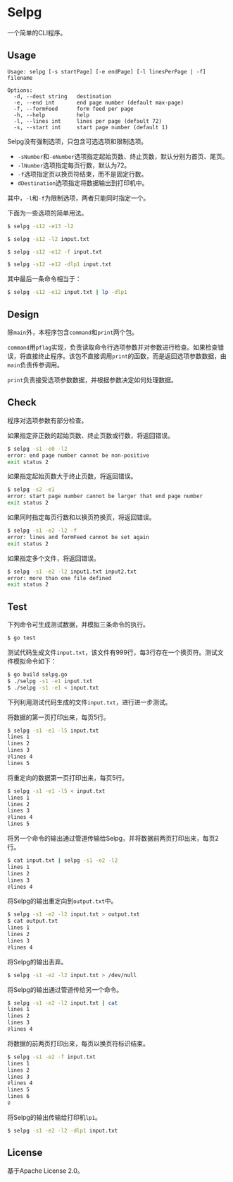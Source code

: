 # Selpg

一个简单的CLI程序。

## Usage

```
Usage: selpg [-s startPage] [-e endPage] [-l linesPerPage | -f] filename

Options:
  -d, --dest string   destination
  -e, --end int       end page number (default max-page)
  -f, --formFeed      form feed per page
  -h, --help          help
  -l, --lines int     lines per page (default 72)
  -s, --start int     start page number (default 1)
```

Selpg没有强制选项，只包含可选选项和限制选项。

* `-sNumber`和`-eNumber`选项指定起始页数、终止页数，默认分别为首页、尾页。
* `-lNumber`选项指定每页行数，默认为72。
* `-f`选项指定页以换页符结束，而不是固定行数。
* `dDestination`选项指定将数据输出到打印机中。

其中，`-l`和`-f`为限制选项，两者只能同时指定一个。

下面为一些选项的简单用法。

```sh
$ selpg -s12 -e13 -l2

$ selpg -s12 -l2 input.txt

$ selpg -s12 -e12 -f input.txt

$ selpg -s12 -e12 -dlp1 input.txt
```

其中最后一条命令相当于：

```sh
$ selpg -s12 -e12 input.txt | lp -dlp1
```

## Design

除`main`外，本程序包含`command`和`print`两个包。

`command`用`pflag`实现，负责读取命令行选项参数并对参数进行检查。如果检查错误，将直接终止程序。该包不直接调用`print`的函数，而是返回选项参数数据，由`main`负责传参调用。

`print`负责接受选项参数数据，并根据参数决定如何处理数据。

## Check

程序对选项参数有部分检查。

如果指定非正数的起始页数、终止页数或行数，将返回错误。

```sh
$ selpg -s1 -e0 -l2
error: end page number cannot be non-positive
exit status 2
```

如果指定起始页数大于终止页数，将返回错误。

```sh
$ selpg -s2 -e1
error: start page number cannot be larger that end page number
exit status 2
```

如果同时指定每页行数和以换页符换页，将返回错误。

```sh
$ selpg -s1 -e2 -l2 -f
error: lines and formFeed cannot be set again
exit status 2
```

如果指定多个文件，将返回错误。

```sh
$ selpg -s1 -e2 -l2 input1.txt input2.txt
error: more than one file defined
exit status 2
```

## Test

下列命令可生成测试数据，并模拟三条命令的执行。

```sh
$ go test
```

测试代码生成文件`input.txt`，该文件有999行，每3行存在一个换页符。测试文件模拟命令如下：

```sh
$ go build selpg.go
$ ./selpg -s1 -e1 input.txt
$ ./selpg -s1 -e1 < input.txt
```

下列利用测试代码生成的文件`input.txt`，进行进一步测试。

将数据的第一页打印出来，每页5行。

```sh
$ selpg -s1 -e1 -l5 input.txt
lines 1
lines 2
lines 3
♀lines 4
lines 5
```

将重定向的数据第一页打印出来，每页5行。

```sh
$ selpg -s1 -e1 -l5 < input.txt
lines 1
lines 2
lines 3
♀lines 4
lines 5
```

将另一个命令的输出通过管道传输给Selpg，并将数据前两页打印出来，每页2行。

```sh
$ cat input.txt | selpg -s1 -e2 -l2
lines 1
lines 2
lines 3
♀lines 4
```

将Selpg的输出重定向到`output.txt`中。

```sh
$ selpg -s1 -e2 -l2 input.txt > output.txt
$ cat output.txt
lines 1
lines 2
lines 3
♀lines 4
```

将Selpg的输出丢弃。

```sh
$ selpg -s1 -e2 -l2 input.txt > /dev/null
```

将Selpg的输出通过管道传给另一个命令。

```sh
$ selpg -s1 -e2 -l2 input.txt | cat
lines 1
lines 2
lines 3
♀lines 4
```

将数据的前两页打印出来，每页以换页符标识结束。

```sh
$ selpg -s1 -e2 -f input.txt
lines 1
lines 2
lines 3
♀lines 4
lines 5
lines 6
♀
```

将Selpg的输出传输给打印机`lp1`。

```sh
$ selpg -s1 -e2 -l2 -dlp1 input.txt
```

## License

基于Apache License 2.0。

